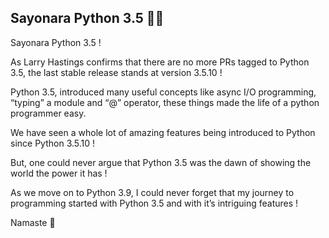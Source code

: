## Sayonara Python 3.5 🙏🏼

Sayonara Python 3.5 !

As Larry Hastings confirms that there are no more PRs tagged to Python 3.5, the last stable release stands at version 3.5.10 !

Python 3.5, introduced many useful concepts like async I/O programming, “typing” a module and “@” operator, these things made the life of a python programmer easy.

We have seen a whole lot of amazing features being introduced to Python since Python 3.5.10 !

But, one could never argue that Python 3.5 was the dawn of showing the world the power it has !

As we move on to Python 3.9, I could never forget that my journey to programming started with Python 3.5 and with it’s intriguing features !

Namaste 🙏